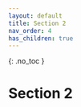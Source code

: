 ```yaml
---
layout: default
title: Section 2
nav_order: 4
has_children: true
---
```


{: .no_toc }

# Section 2
